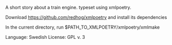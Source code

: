 A short story about a train engine. typeset using xmlpoetry.

Download https://github.com/redhog/xmlpoetry and install its dependencies

In the current directory, run $PATH_TO_XMLPOETRY/xmlpoetry/xmlmake

Language: Swedish
License: GPL v. 3
